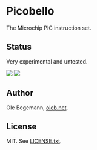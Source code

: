 # Picobello

The Microchip PIC instruction set.

## Status

Very experimental and untested.

![](https://github.com/ole/Picobello/workflows/macOS/badge.svg) ![](https://github.com/ole/Picobello/workflows/Linux/badge.svg)

## Author

Ole Begemann, [oleb.net](https://oleb.net).

## License

MIT. See [LICENSE.txt](LICENSE.txt).
